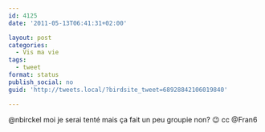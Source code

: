 ```yaml
---
id: 4125
date: '2011-05-13T06:41:31+02:00'

layout: post
categories:
  - Vis ma vie
tags:
  - tweet
format: status
publish_social: no
guid: 'http://tweets.local/?birdsite_tweet=68928842106019840'

---
```


@nbirckel moi je serai tenté mais ça fait un peu groupie non? 😉 cc @Fran6